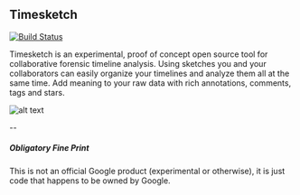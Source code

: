 ## Timesketch 

[![Build Status](https://travis-ci.org/google/timesketch.svg?branch=master)](https://travis-ci.org/google/timesketch)

Timesketch is an experimental, proof of concept open source tool for collaborative forensic timeline analysis. Using sketches you and your collaborators can easily organize your timelines and analyze them all at the same time.  Add meaning to your raw data with rich annotations, comments, tags and stars.

![alt text](https://01dd8b4c-a-62cb3a1a-s-sites.googlegroups.com/site/timesketchforensics/about/Comment_multi_timelines.png "Timesketch")

--

##### Obligatory Fine Print
This is not an official Google product (experimental or otherwise), it is just code that happens to be owned by Google.
